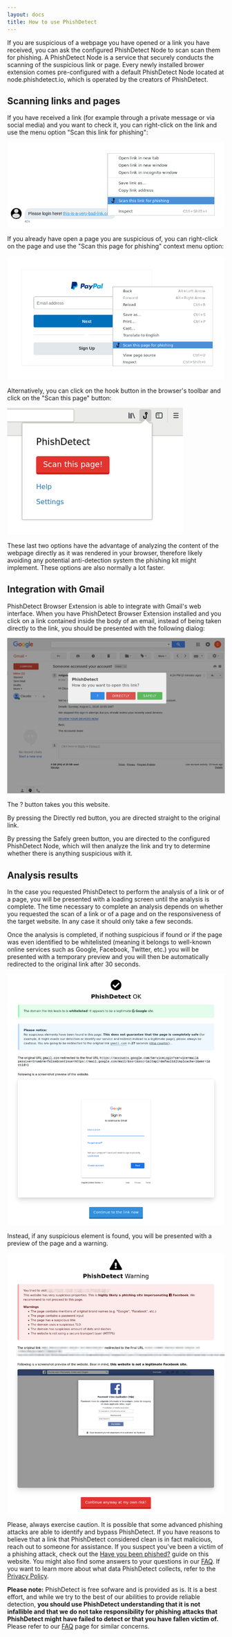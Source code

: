 ```yaml
---
layout: docs
title: How to use PhishDetect
---
```


If you are suspicious of a webpage you have opened or a link you have received, you can ask the configured PhishDetect Node to scan scan them for phishing. A PhishDetect Node is a service that securely conducts the scanning of the suspicious link or page. Every newly installed brower extension comes pre-configured with a default PhishDetect Node located at node.phishdetect.io, which is operated by the creators of PhishDetect.

## Scanning links and pages

If you have received a link (for example through a private message or via social media) and you want to check it, you can right-click on the link and use the menu option "Scan this link for phishing":

![](scan_link.png)

If you already have open a page you are suspicious of, you can right-click on the page and use the "Scan this page for phishing" context menu option:

![](scan_page.png)

Alternatively, you can click on the hook button in the browser's toolbar and click on the "Scan this page" button:

![](popup.png)

These last two options have the advantage of analyzing the content of the webpage directly as it was rendered in your browser, therefore likely avoiding any potential anti-detection system the phishing kit might implement. These options are also normally a lot faster.

## Integration with Gmail

PhishDetect Browser Extension is able to integrate with Gmail's web interface. When you have PhishDetect Browser Extension installed and you click on a link contained inside the body of an email, instead of being taken directly to the link, you should be presented with the following dialog:

<img src="gmail.png" class="lg:w-3/5" />

The <span class="text-blue font-bold">?</span> button takes you this website.

By pressing the <span class="text-red font-bold">Directly</span> red button, you are directed straight to the original link.

By pressing the <span class="text-green font-bold">Safely</span> green button, you are directed to the configured PhishDetect Node, which will then analyze the link and try to determine whether there is anything suspicious with it.

## Analysis results

In the case you requested PhishDetect to perform the analysis of a link or of a page, you will be presented with a loading screen until the analysis is complete. The time necessary to complete an analysis depends on whether you requested the scan of a link or of a page and on the responsiveness of the target website. In any case it should only take a few seconds.

Once the analysis is completed, if nothing suspicious if found or if the page was even identified to be whitelisted (meaning it belongs to well-known online services such as Google, Facebook, Twitter, etc.) you will be presented with a temporary preview and you will then be automatically redirected to the original link after 30 seconds.

<img src="redirect.png" class="lg:w-3/5" />

Instead, if any suspicious element is found, you will be presented with a preview of the page and a warning.

<img src="warning.png" class="lg:w-3/5" />

Please, always exercise caution. It is possible that some advanced phishing attacks are able to identify and bypass PhishDetect. If you have reasons to believe that a link that PhishDetect considered clean is in fact malicious, reach out to someone for assistance. If you suspect you've been a victim of a phishing attack, check out the [Have you been phished?](/help/phished/) guide on this website. You might also find some answers to your questions in our [FAQ](/faq/). If you want to learn more about what data PhishDetect collects, refer to the [Privacy Policy](/help/privacy/).

<p class="bg-blue-lightest border-l-8 border-blue-lighter text-blue-darker p-4 rounded-lg"><b>Please note:</b> PhishDetect is free sofware and is provided as is. It is a best effort, and while we try to the best of our abilities to provide reliable detection, <b>you should use PhishDetect understanding that it is not infallible and that we do not take responsibility for phishing attacks that PhishDetect might have failed to detect or that you have fallen victim of.</b>
Please refer to our <a href="/faq/">FAQ</a> page for similar concerns.</p>
